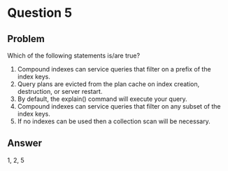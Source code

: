 # Question 5

## Problem

Which of the following statements is/are true?

1. Compound indexes can service queries that filter on a prefix of the index keys.
2. Query plans are evicted from the plan cache on index creation, destruction, or server restart.
3. By default, the explain() command will execute your query.
4. Compound indexes can service queries that filter on any subset of the index keys.
5. If no indexes can be used then a collection scan will be necessary.

## Answer
1, 2, 5
